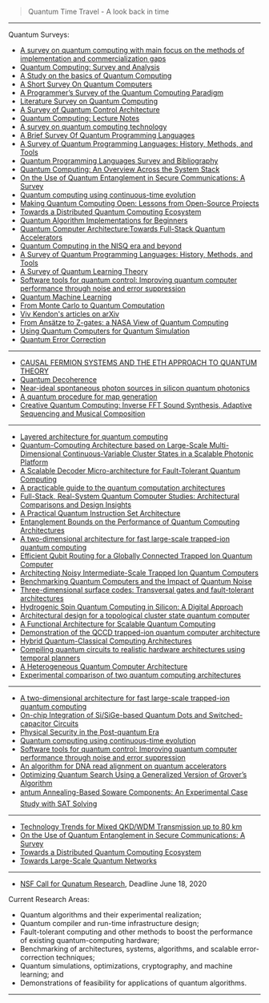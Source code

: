 
> Quantum Time Travel - A look back in time

------------------------

Quantum Surveys:

- [A survey on quantum computing with main focus on the methods of implementation and commercialization gaps](https://ieeexplore.ieee.org/document/7476130)
- [Quantum Computing: Survey and Analysis](https://link.springer.com/article/10.1007/s10559-019-00107-w)
- [A Study on the basics of Quantum Computing](https://arxiv.org/vc/quant-ph/papers/0511/0511061v1.pdf)
- [A Short Survey On Quantum Computers](https://www.tandfonline.com/doi/abs/10.1080/1206212X.2006.11441807?journalCode=tjca20)
- [A Programmer’s Survey of the Quantum Computing Paradigm](https://interstices.info/wp-content/uploads/jalios/docs/application/pdf/quantum_computing.pdf)
- [Literature Survey on Quantum
Computing](https://acadpubl.eu/jsi/2018-118-5/articles/5/80.pdf)
- [A Survey of Quantum Control Architecture](https://www.cs.umd.edu/class/fall2019/cmsc657/projects/group_4.pdf)
- [Quantum Computing: Lecture Notes](https://homepages.cwi.nl/~rdewolf/qcnotes.pdf)
- [A survey on quantum computing technology](https://eprints.soton.ac.uk/430386/)
- [A Brief Survey Of Quantum
Programming Languages](https://www.mathstat.dal.ca/~selinger/papers/flops04-2up.pdf)
- [A Survey of Quantum Programming Languages:
History, Methods, and Tools ](https://arxiv.org/ftp/arxiv/papers/0804/0804.1118.pdf)
- [Quantum Programming Languages
Survey and Bibliography](http://ftp.dcs.glasgow.ac.uk/~simon/publications/QPLsurvey.pdf)
- [Quantum Computing: An Overview Across the System Stack](https://arxiv.org/pdf/1905.07240.pdf)
- [On the Use of Quantum Entanglement in Secure Communications: A Survey](https://arxiv.org/abs/2003.07907)
- [Quantum computing using continuous-time evolution](https://arxiv.org/abs/2004.00704)
- [Making Quantum Computing Open: Lessons from Open-Source Projects](https://arxiv.org/pdf/1902.00991.pdf)
- [Towards a Distributed Quantum Computing Ecosystem](https://arxiv.org/abs/2002.11808)
- [Quantum Algorithm Implementations for Beginners](https://arxiv.org/abs/1804.03719)
- [Quantum Computer Architecture:Towards Full-Stack Quantum Accelerators](https://arxiv.org/pdf/1903.09575.pdf)
- [Quantum Computing in the NISQ era and beyond](https://arxiv.org/pdf/1801.00862.pdf)
- [A Survey of Quantum Programming Languages: History, Methods, and Tools](https://arxiv.org/abs/0804.1118)
- [A Survey of Quantum Learning Theory](https://arxiv.org/abs/1701.06806)
- [Software tools for quantum control: Improving quantum computer performance through noise and error suppression](https://arxiv.org/abs/2001.04060)
- [Quantum Machine Learning](https://arxiv.org/pdf/1611.09347.pdf)
- [From Monte Carlo to Quantum Computation](https://arxiv.org/pdf/quant-ph/0112152.pdf)
- [Viv Kendon's articles on arXiv](https://arxiv.org/a/kendon_v_1.html)
- [From Ansätze to Z-gates: a NASA View of Quantum Computing](https://arxiv.org/abs/1905.02860)
- [Using Quantum Computers for Quantum Simulation](https://arxiv.org/abs/1004.5528)
- [Quantum Error Correction](https://arxiv.org/ftp/arxiv/papers/1910/1910.03672.pdf)

---------------------------
- [CAUSAL FERMION SYSTEMS AND THE
ETH APPROACH TO QUANTUM THEORY](https://arxiv.org/pdf/2004.11785.pdf)
- [Quantum Decoherence](https://arxiv.org/pdf/1911.06282.pdf)
- [Near-ideal spontaneous photon sources in silicon quantum photonics](https://arxiv.org/pdf/2005.09579.pdf)
- [A quantum procedure for map generation](https://arxiv.org/pdf/2005.10327.pdf)
- [Creative Quantum Computing: Inverse FFT
Sound Synthesis, Adaptive Sequencing and
Musical Composition](https://arxiv.org/ftp/arxiv/papers/2005/2005.05832.pdf)

------------

- [Layered architecture for quantum computing](https://arxiv.org/abs/1010.5022)
- [Quantum-Computing Architecture based on Large-Scale Multi-Dimensional Continuous-Variable Cluster States in a Scalable Photonic Platform](https://arxiv.org/abs/1909.05455)
- [A Scalable Decoder Micro-architecture for Fault-Tolerant Quantum Computing](https://arxiv.org/abs/2001.06598)
- [A practicable guide to the quantum computation architectures](https://arxiv.org/abs/1903.10739)
- [Full-Stack, Real-System Quantum Computer Studies: Architectural Comparisons and Design Insights](https://arxiv.org/abs/1905.11349)
- [A Practical Quantum Instruction Set Architecture](https://arxiv.org/pdf/1608.03355.pdf)
- [Entanglement Bounds on the Performance of Quantum Computing Architectures](https://arxiv.org/abs/1908.04802)
- [A two-dimensional architecture for fast large-scale trapped-ion quantum computing](https://arxiv.org/abs/2004.11608)
- [Efficient Qubit Routing for a Globally Connected Trapped Ion Quantum Computer](https://arxiv.org/abs/2002.12782)
- [Architecting Noisy Intermediate-Scale Trapped Ion Quantum Computers](https://arxiv.org/abs/2004.04706)
- [Benchmarking Quantum Computers and the Impact of Quantum Noise](https://arxiv.org/abs/1912.00546)
- [Three-dimensional surface codes: Transversal gates and fault-tolerant architectures](https://arxiv.org/abs/1801.04255)
- [Hydrogenic Spin Quantum Computing in Silicon: A Digital Approach](https://arxiv.org/abs/quant-ph/0206159)
- [Architectural design for a topological cluster state quantum computer](https://arxiv.org/abs/0808.1782)
- [A Functional Architecture for Scalable Quantum
Computing](http://willzeng.com/shared/functional_architecture_final_ICRC.pdf)
- [Demonstration of the QCCD trapped-ion quantum computer architecture](https://www.honeywell.com/content/dam/honeywell/files/Beta_10_Quantum_3_3_2020.pdf)
- [Hybrid Quantum-Classical Computing Architectures](https://sc18.supercomputing.org/proceedings/workshops/workshop_files/ws_pmes110s1-file1.pdf)
- [Compiling quantum circuits to realistic hardware architectures using temporal planners](https://iopscience.iop.org/article/10.1088/2058-9565/aaa331/meta)
- [A Heterogeneous Quantum Computer Architecture](https://ce-publications.et.tudelft.nl/publications/1548_a_heterogeneous_quantum_computer_architecture.pdf)
- [Experimental comparison of two quantum computing architectures](https://www.pnas.org/content/114/13/3305)


-------------

- [A two-dimensional architecture for fast large-scale trapped-ion quantum computing](https://arxiv.org/pdf/2004.11608.pdf)
- [On-chip Integration of Si/SiGe-based Quantum Dots and
Switched-capacitor Circuits](https://arxiv.org/pdf/2005.03851.pdf)
- [Physical Security in the Post-quantum Era](https://arxiv.org/pdf/2005.04344.pdf)
- [Quantum computing using
continuous-time evolution
](https://arxiv.org/pdf/2004.00704.pdf)
- [Software tools for quantum control: Improving quantum computer performance
through noise and error suppression](https://arxiv.org/pdf/2001.04060.pdf)
- [An algorithm for DNA read alignment on quantum accelerators](https://arxiv.org/pdf/1909.05563.pdf)
- [Optimizing Quantum Search Using a Generalized Version of Grover’s Algorithm](https://arxiv.org/pdf/2005.06468.pdf)
- [antum Annealing-Based Soware Components:
An Experimental Case Study with SAT Solving](https://arxiv.org/pdf/2005.05465.pdf)

---------

- [Technology Trends for Mixed QKD/WDM
Transmission up to 80 km](https://arxiv.org/pdf/2005.02486.pdf)
- [On the Use of Quantum Entanglement in Secure
Communications: A Survey](https://arxiv.org/pdf/2003.07907.pdf)
- [Towards a Distributed Quantum Computing Ecosystem](https://arxiv.org/pdf/2002.11808.pdf)
- [Towards Large-Scale Quantum Networks]()



------------------
- [NSF Call for Qunatum Research](https://www.nsf.gov/pubs/2020/nsf20073/nsf20073.jsp), Deadline June 18, 2020

Current Research Areas:

- Quantum algorithms and their experimental realization;
- Quantum compiler and run-time infrastructure design;
- Fault-tolerant computing and other methods to boost the performance of existing quantum-computing hardware;
- Benchmarking of architectures, systems, algorithms, and scalable error-correction techniques;
- Quantum simulations, optimizations, cryptography, and machine learning; and
- Demonstrations of feasibility for applications of quantum algorithms.

-----------------
